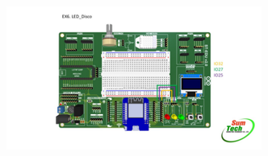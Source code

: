 ![Alt text](https://github.com/topwatcharakorn/EducationCode-by-SumTech/blob/main/Examples%20ST-EDU/LED%20R-Y-G/LED_Disco/LED_Disco.jpg?raw=true "Wiring digram")
